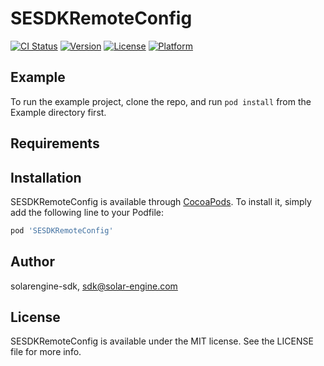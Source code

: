 # SESDKRemoteConfig

[![CI Status](https://img.shields.io/travis/solarengine-sdk/SESDKRemoteConfig.svg?style=flat)](https://travis-ci.org/solarengine-sdk/SESDKRemoteConfig)
[![Version](https://img.shields.io/cocoapods/v/SESDKRemoteConfig.svg?style=flat)](https://cocoapods.org/pods/SESDKRemoteConfig)
[![License](https://img.shields.io/cocoapods/l/SESDKRemoteConfig.svg?style=flat)](https://cocoapods.org/pods/SESDKRemoteConfig)
[![Platform](https://img.shields.io/cocoapods/p/SESDKRemoteConfig.svg?style=flat)](https://cocoapods.org/pods/SESDKRemoteConfig)

## Example

To run the example project, clone the repo, and run `pod install` from the Example directory first.

## Requirements

## Installation

SESDKRemoteConfig is available through [CocoaPods](https://cocoapods.org). To install
it, simply add the following line to your Podfile:

```ruby
pod 'SESDKRemoteConfig'
```

## Author

solarengine-sdk, sdk@solar-engine.com

## License

SESDKRemoteConfig is available under the MIT license. See the LICENSE file for more info.
